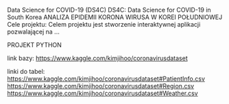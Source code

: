 
Data Science for COVID-19 (DS4C)
DS4C: Data Science for COVID-19 in South Korea
ANALIZA EPIDEMII KORONA WIRUSA W KOREI POŁUDNIOWEJ
Cele projektu:
Celem projektu jest stworzenie interaktywnej aplikacji pozwalającej na ...


PROJEKT PYTHON

link bazy:
https://www.kaggle.com/kimjihoo/coronavirusdataset

linki do tabel:
https://www.kaggle.com/kimjihoo/coronavirusdataset#PatientInfo.csv
https://www.kaggle.com/kimjihoo/coronavirusdataset#Region.csv
https://www.kaggle.com/kimjihoo/coronavirusdataset#Weather.csv